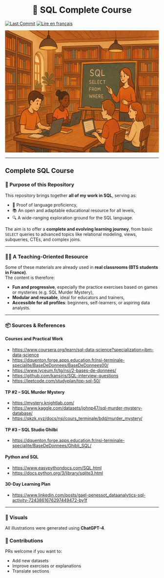 # <center>📘 SQL Complete Course</center>


[![Last Commit](https://img.shields.io/github/last-commit/Mastocodeur/sql-fast-learner)](https://github.com/Mastocodeur/sql-fast-learner/commits/main/?author=Mastocodeur)
[![Lire en français](https://img.shields.io/badge/Lire_en_français-🇫🇷-blue)](README_FR.md)


<p align="center">
    <img src="sql-tp-book/images/sql_lib.png" width="600" height="400">
</p>


---

## Complete SQL Course 

### 🎯 Purpose of this Repository

This repository brings together **all of my work in SQL**, serving as:

* 🧠 Proof of language proficiency,  
* 📚 An open and adaptable educational resource for all levels,  
* 🔍 A wide-ranging exploration ground for the SQL language.

The aim is to offer a **complete and evolving learning journey**, from basic `SELECT` queries to advanced topics like relational modeling, views, subqueries, CTEs, and complex joins.

---

### 👨‍🏫 A Teaching-Oriented Resource

Some of these materials are already used in **real classrooms (BTS students in France)**.  
The content is therefore:

* **Fun and progressive**, especially the practice exercises based on games or mysteries (e.g. SQL Murder Mystery),  
* **Modular and reusable**, ideal for educators and trainers,  
* **Accessible for all profiles**: beginners, self-learners, or aspiring data analysts.

---

### 📦 Sources & References

#### Courses and Practical Work

- https://www.coursera.org/learn/sql-data-science?specialization=ibm-data-science  
- https://dquenton.forge.apps.education.fr/nsi-terminale-specialite/BaseDeDonnees/BaseDeDonnees00/  
- https://www.lyceum.fr/tg/nsi/2-bases-de-donnees/   
- https://github.com/kansiris/SQL-interview-questions  
- https://leetcode.com/studyplan/top-sql-50/  

#### TP #2 – SQL Murder Mystery

- https://mystery.knightlab.com/  
- https://www.kaggle.com/datasets/johnp47/sql-murder-mystery-database/  
- https://qkzk.xyz/docs/nsi/cours_terminale/bdd/murder_mystery/  

#### TP #3 – SQL Studio Ghilbi

- https://dquenton.forge.apps.education.fr/nsi-terminale-specialite/BaseDeDonnees/Ghibli_SQL/ 

#### Python and SQL

- https://www.easypythondocs.com/SQL.html  
- https://docs.python.org/3/library/sqlite3.html  

#### 30-Day Learning Plan

- https://www.linkedin.com/posts/gael-penessot_dataanalytics-sql-activity-7243861676297449472-by1f

---

### 🎨 Visuals

All illustrations were generated using **ChatGPT-4**.

### 🤝 Contributions

PRs welcome if you want to:
- Add new datasets
- Improve exercises or explanations
- Translate sections



